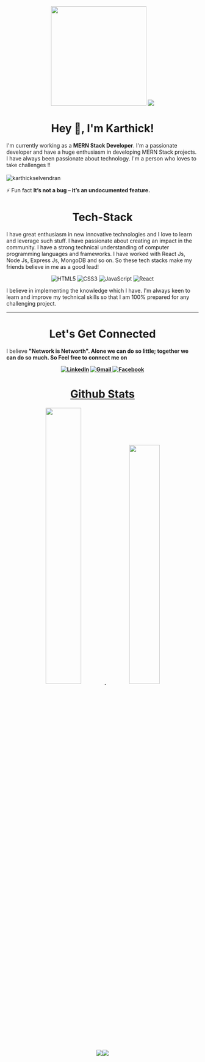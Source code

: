 <div align="center"> 
 <img src="https://media.giphy.com/media/du3J3cXyzhj75IOgvA/giphy.gif" width="250" height="260"> 
 <img src="https://camo.githubusercontent.com/f6decabc6a509fd6d5d8a1053fedc3ad96458e223c6a9f8f312d125b6e833c7b/68747470733a2f2f692e696d6775722e636f6d2f6958754c3148472e706e67"> 
</div>

<h1 align="center">Hey 👋, I'm Karthick!</h1>

I'm currently working as a <b>MERN Stack Developer</b>. I'm a passionate developer and have a huge enthusiasm in developing MERN Stack projects. I have always been passionate about technology. I'm a person who loves to take challenges !!
<br>
<br>
<img src="https://komarev.com/ghpvc/?username=karthickselvendran&label=Profile%20views&color=ce9927&style=flat" alt="karthickselvendran" /> </p>
⚡ Fun fact **It’s not a bug – it’s an undocumented feature.**

<h1 align="center">Tech-Stack</h1>

I have great enthusiasm in new innovative technologies and I love to learn and leverage such stuff. I have passionate about creating an impact in the community. I have a strong technical understanding of computer programming languages and frameworks. I have worked with React Js, Node Js, Express Js, MongoDB and so on. So these tech stacks make my friends believe in me as a good lead!

<p align="center"> 
<img alt="HTML5" src="https://img.shields.io/badge/html5-%23E34F26.svg?&style=for-the-badge&logo=html5&logoColor=white" />
 <img alt="CSS3" src="https://img.shields.io/badge/css3-%231572B6.svg?&style=for-the-badge&logo=css3&logoColor=white" />
 <img alt="JavaScript" src="https://img.shields.io/badge/javascript-%23323330.svg?&style=for-the-badge&logo=javascript&logoColor=%23F7DF1E" />
  <img alt="React" src="https://img.shields.io/badge/react-%23323330.svg?&style=for-the-badge&logo=react&logoColor=%978F7D64E" />
</p>

I believe in implementing the knowledge which I have. I'm always keen to learn and improve my technical skills so that I am 100% prepared for any challenging project.


<hr>
<h1 align="center">Let's Get Connected</h1>

I believe <b>"Network is Networth"<b>. Alone we can do so little; together we can do so much. So <strong>Feel free to connect me on<strong> </p>

<div align="center">


<a  href="https://www.linkedin.com/in/karthick-selvendran" target="_blank"><img alt="LinkedIn" src="https://img.shields.io/badge/linkedin%20-%230077B5.svg?&style=for-the-badge&logo=linkedin&logoColor=white" /></a>
<a href="mailto:selvendrankarthick@gmail.com"><img  alt="Gmail" src="https://img.shields.io/badge/Gmail-D14836?style=for-the-badge&logo=gmail&logoColor=white" />
<a href="https://www.facebook.com/people/Karthick-Selvendran/100017200637819/" target="_blank">
<img alt="Facebook" src="https://img.shields.io/badge/Facebook%20-%231877F2.svg?&style=for-the-badge&logo=Facebook&logoColor=white" />

</div>

<h1 align="center">Github Stats</h1>
<div align="center" >
<img width="43%" src="https://github-readme-stats.vercel.app/api?username=karthickselvendran&theme=tokyonight&show_icons=true"> 
<img width="40%" src="https://github-readme-stats.vercel.app/api/top-langs/?username=karthickselvendran&layout=compact&theme=tokyonight">
</div> 
<div align="center">
<img src="https://github-readme-streak-stats.herokuapp.com/?user=karthickselvendran")"><img src="https://activity-graph.herokuapp.com/graph?username=karthickselvendran&theme=tokyonight"></div>

